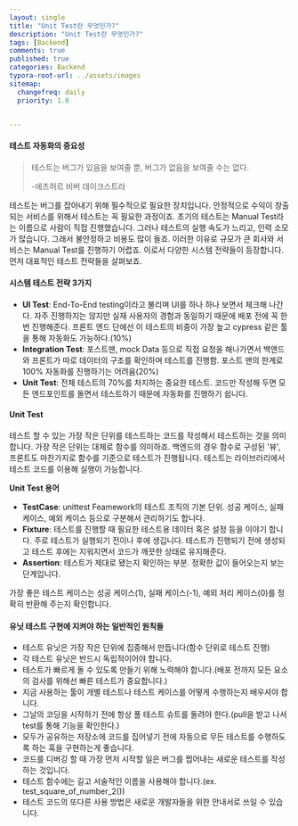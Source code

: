 ```yaml
---
layout: single
title: "Unit Test란 무엇인가?"
description: "Unit Test란 무엇인가?"
tags: [Backend]
comments: true
published: true
categories: Backend
typora-root-url: ../assets/images
sitemap:
  changefreq: daily
  priority: 1.0


---
```




#### 테스트 자동화의 중요성

> 테스트는 버그가 있음을 보여줄 뿐, 버그가 없음을 보여줄 수는 없다. 
>
> -에츠허르 비버 데이크스트라

 테스트는 버그를 잡아내기 위해 필수적으로 필요한 장치입니다. 안정적으로 수익이 창출되는 서비스를 위해서 테스트는 꼭 필요한 과정이죠. 초기의 테스트는 Manual Test라는 이름으로 사람이 직접 진행했습니다. 그러나 테스트의 실행 속도가 느리고, 인력 소모가 많습니다. 그래서 불안정하고 비용도 많이 들죠. 이러한 이유로 규모가 큰 회사와 서비스는 Manual Test를 진행하기 어렵죠. 이로서 다양한 시스템 전략들이 등장합니다. 먼저 대표적인 테스트 전략들을 살펴보죠.



#### 시스템 테스트 전략 3가지

- **UI Test**: End-To-End testing이라고 불리며 UI를 하나 하나 보면서 체크해 나간다. 자주 진행하지는 않지만 실재 사용자의 경험과 동일하기 때문에 배포 전에 꼭 한번 진행해준다. 프론트 엔드 단에선 이 테스트의 비중이 가장 높고 cypress 같은 툴을 통해 자동화도 가능하다.(10%)
- **Integration Test**: 포스트맨, mock Data 등으로 직접 요청을 해나가면서 백앤드와 프론트가 따로 데이터의 구조를 확인하며 테스트를 진행함. 포스트 맨의 한계로 100% 자동화를 진행하기는 어려움(20%)
- **Unit Test**: 전체 테스트의 70%를 차지하는 중요한 테스트. 코드만 작성해 두면 모든 엔드포인트를 돌면서 테스트하기 때문에 자동화를 진행하기 쉽니다.



#### Unit Test

테스트 할 수 있는 가장 작은 단위를 테스트하는 코드를 작성해서 테스트하는 것을 의미합니다. 가장 작은 단위는 대체로 함수를 의미하죠. 백엔드의 경우 함수로 구성된 '뷰', 프론트도 마찬가지로 함수를 기준으로 테스트가 진행됩니다. 테스트는 라이브러리에서 테스트 코드를 이용해 실행이 가능합니다. 

**Unit Test 용어**

- **TestCase**: unittest Feamework의 테스트 조직의 기본 단위. 성공 케이스, 실패 케이스, 예외 케이스 등으로 구분해서 관리하기도 합니다.
- **Fixture**: 테스트를 진행할 때 필요한 테스트용 데이터 혹은 설정 등을 이야기 합니다. 주로 테스트가 실행되기 전이나 후에 생깁니다. 테스트가 진행되기 전에 생성되고 테스트 후에는 지워지면서 코드가 깨끗한 상태로 유지해준다.
- **Assertion**: 테스트가 제대로 됐는지 확인하는 부분. 정확한 값이 들어오는지 보는 단계입니다.

가장 좋은 테스트 케이스는 성공 케이스(1), 실패 케이스(-1), 예외 처리 케이스(0)를 정확히 반환해 주는지 확인합니다.



#### 유닛 테스트 구현에 지켜야 하는 일반적인 원칙들

- 테스트 유닛은 가장 작은 단위에 집중해서 만듭니다(함수 단위로 테스트 진행)
- 각 테스트 유닛은 반드시 독립적이어야 합니다.
- 테스트가 빠르게 돌 수 있도록 만들기 위해 노력해야 합니다.(배포 전까지 모든 요소의 검사를 위해선 빠른 테스트가 중요합니다.)
- 지금 사용하는 툴이 개별 테스트나 테스트 케이스를 어떻게 수행하는지 배우셔야 합니다.
- 그날의 코딩을 시작하기 전에 항상 풀 테스트 슈트를 돌려야 한다.(pull을 받고 나서 test를 통해 기능을 확인한다.)
- 모두가 공유하는 저장소에 코드를 집어넣기 전에 자동으로 무든 테스트를 수행하도록 하는 훅을 구현하는게 좋습니다.
- 코드를 디버깅 할 때 가장 먼저 시작할 일은 버그를 찝어내는 새로운 테스트를 작성하는 것입니다.
- 테스트 함수에는 길고 서술적인 이름을 사용해야 합니다.(ex. test_square_of_number_2())
- 테스트 코드의 또다른 사용 방법은 새로운 개발자들을 위한 안내서로 쓰일 수 있습니다.